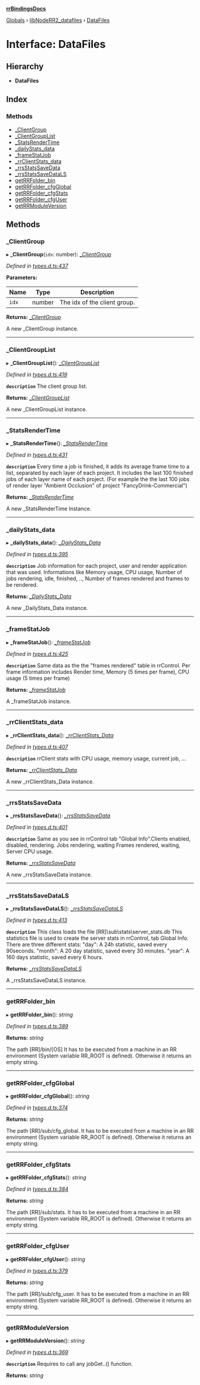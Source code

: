 **[rrBindingsDocs](../README.md)**

[Globals](../README.md) › [libNodeRR2_datafiles](../modules/libnoderr2_datafiles.md) › [DataFiles](libnoderr2_datafiles.datafiles.md)

# Interface: DataFiles

## Hierarchy

* **DataFiles**

## Index

### Methods

* [_ClientGroup](libnoderr2_datafiles.datafiles.md#_clientgroup)
* [_ClientGroupList](libnoderr2_datafiles.datafiles.md#_clientgrouplist)
* [_StatsRenderTime](libnoderr2_datafiles.datafiles.md#_statsrendertime)
* [_dailyStats_data](libnoderr2_datafiles.datafiles.md#_dailystats_data)
* [_frameStatJob](libnoderr2_datafiles.datafiles.md#_framestatjob)
* [_rrClientStats_data](libnoderr2_datafiles.datafiles.md#_rrclientstats_data)
* [_rrsStatsSaveData](libnoderr2_datafiles.datafiles.md#_rrsstatssavedata)
* [_rrsStatsSaveDataLS](libnoderr2_datafiles.datafiles.md#_rrsstatssavedatals)
* [getRRFolder_bin](libnoderr2_datafiles.datafiles.md#getrrfolder_bin)
* [getRRFolder_cfgGlobal](libnoderr2_datafiles.datafiles.md#getrrfolder_cfgglobal)
* [getRRFolder_cfgStats](libnoderr2_datafiles.datafiles.md#getrrfolder_cfgstats)
* [getRRFolder_cfgUser](libnoderr2_datafiles.datafiles.md#getrrfolder_cfguser)
* [getRRModuleVersion](libnoderr2_datafiles.datafiles.md#getrrmoduleversion)

## Methods

###  _ClientGroup

▸ **_ClientGroup**(`idx`: number): *[_ClientGroup](libnoderr2_datafiles._clientgroup.md)*

*Defined in [types.d.ts:437](https://github.com/Novalis15/RoyalRender-OpenExtensions/blob/5ba4523/rrNodeJS_rrBindings/nodeJS/win64/v6/types.d.ts#L437)*

**Parameters:**

Name | Type | Description |
------ | ------ | ------ |
`idx` | number | The idx of the client group. |

**Returns:** *[_ClientGroup](libnoderr2_datafiles._clientgroup.md)*

A new _ClientGroup instance.

___

###  _ClientGroupList

▸ **_ClientGroupList**(): *[_ClientGroupList](libnoderr2_datafiles._clientgrouplist.md)*

*Defined in [types.d.ts:419](https://github.com/Novalis15/RoyalRender-OpenExtensions/blob/5ba4523/rrNodeJS_rrBindings/nodeJS/win64/v6/types.d.ts#L419)*

**`description`** The client group list.

**Returns:** *[_ClientGroupList](libnoderr2_datafiles._clientgrouplist.md)*

A new _ClientGroupList instance.

___

###  _StatsRenderTime

▸ **_StatsRenderTime**(): *[_StatsRenderTime](libnoderr2_datafiles._statsrendertime.md)*

*Defined in [types.d.ts:431](https://github.com/Novalis15/RoyalRender-OpenExtensions/blob/5ba4523/rrNodeJS_rrBindings/nodeJS/win64/v6/types.d.ts#L431)*

**`description`** Every time a job is finished, it adds its average frame time to a list, separated by each layer of each project. It includes the last 100 finished jobs of each layer name of each project. (For example the the last 100 jobs of render layer "Ambient Occlusion" of project "FancyDrink-Commercial")

**Returns:** *[_StatsRenderTime](libnoderr2_datafiles._statsrendertime.md)*

A new _StatsRenderTime Instance.

___

###  _dailyStats_data

▸ **_dailyStats_data**(): *[_DailyStats_Data](libnoderr2_datafiles._dailystats_data.md)*

*Defined in [types.d.ts:395](https://github.com/Novalis15/RoyalRender-OpenExtensions/blob/5ba4523/rrNodeJS_rrBindings/nodeJS/win64/v6/types.d.ts#L395)*

**`description`** Job information for each project, user and render application that was used. Informations like Memory usage, CPU usage, Number of jobs rendering, idle, finished, .., Number of frames rendered and frames to be rendered.

**Returns:** *[_DailyStats_Data](libnoderr2_datafiles._dailystats_data.md)*

A new _DailyStats_Data instance.

___

###  _frameStatJob

▸ **_frameStatJob**(): *[_frameStatJob](libnoderr2_datafiles._framestatjob.md)*

*Defined in [types.d.ts:425](https://github.com/Novalis15/RoyalRender-OpenExtensions/blob/5ba4523/rrNodeJS_rrBindings/nodeJS/win64/v6/types.d.ts#L425)*

**`description`** Same data as the the "frames rendered" table in rrControl. Per frame information includes Render time, Memory (5 times per frame), CPU usage (5 times per frame)

**Returns:** *[_frameStatJob](libnoderr2_datafiles._framestatjob.md)*

A _frameStatJob instance.

___

###  _rrClientStats_data

▸ **_rrClientStats_data**(): *[_rrClientStats_Data](libnoderr2_datafiles._rrclientstats_data.md)*

*Defined in [types.d.ts:407](https://github.com/Novalis15/RoyalRender-OpenExtensions/blob/5ba4523/rrNodeJS_rrBindings/nodeJS/win64/v6/types.d.ts#L407)*

**`description`** rrClient stats with CPU usage, memory usage, current job, ...

**Returns:** *[_rrClientStats_Data](libnoderr2_datafiles._rrclientstats_data.md)*

A new _rrClientStats_Data instance.

___

###  _rrsStatsSaveData

▸ **_rrsStatsSaveData**(): *[_rrsStatsSaveData](libnoderr2_datafiles._rrsstatssavedata.md)*

*Defined in [types.d.ts:401](https://github.com/Novalis15/RoyalRender-OpenExtensions/blob/5ba4523/rrNodeJS_rrBindings/nodeJS/win64/v6/types.d.ts#L401)*

**`description`** Same as you see in rrControl tab "Global Info".Clients enabled, disabled, rendering. Jobs rendering, waiting Frames rendered, waiting, Server CPU usage.

**Returns:** *[_rrsStatsSaveData](libnoderr2_datafiles._rrsstatssavedata.md)*

A new _rrsStatsSaveData instance.

___

###  _rrsStatsSaveDataLS

▸ **_rrsStatsSaveDataLS**(): *[_rrsStatsSaveDataLS](libnoderr2_datafiles._rrsstatssavedatals.md)*

*Defined in [types.d.ts:413](https://github.com/Novalis15/RoyalRender-OpenExtensions/blob/5ba4523/rrNodeJS_rrBindings/nodeJS/win64/v6/types.d.ts#L413)*

**`description`** This class loads the file [RR]\sub\stats\server_stats.db This statistics file is used to create the server stats in rrControl, tab Global Info. There are three different stats: "day": A 24h statistic, saved every 90seconds. "month": A 20 day statistic, saved every 30 minutes. "year": A 160 days statistic, saved every 6 hours.

**Returns:** *[_rrsStatsSaveDataLS](libnoderr2_datafiles._rrsstatssavedatals.md)*

A _rrsStatsSaveDataLS instance.

___

###  getRRFolder_bin

▸ **getRRFolder_bin**(): *string*

*Defined in [types.d.ts:389](https://github.com/Novalis15/RoyalRender-OpenExtensions/blob/5ba4523/rrNodeJS_rrBindings/nodeJS/win64/v6/types.d.ts#L389)*

**Returns:** *string*

The path [RR]/bin/[OS] It has to be executed from a machine in an RR environment (System variable RR_ROOT is defined). Otherwise it returns an empty string.

___

###  getRRFolder_cfgGlobal

▸ **getRRFolder_cfgGlobal**(): *string*

*Defined in [types.d.ts:374](https://github.com/Novalis15/RoyalRender-OpenExtensions/blob/5ba4523/rrNodeJS_rrBindings/nodeJS/win64/v6/types.d.ts#L374)*

**Returns:** *string*

The path [RR]/sub/cfg_global. It has to be executed from a machine in an RR environment (System variable RR_ROOT is defined). Otherwise it returns an empty string.

___

###  getRRFolder_cfgStats

▸ **getRRFolder_cfgStats**(): *string*

*Defined in [types.d.ts:384](https://github.com/Novalis15/RoyalRender-OpenExtensions/blob/5ba4523/rrNodeJS_rrBindings/nodeJS/win64/v6/types.d.ts#L384)*

**Returns:** *string*

The path [RR]/sub/stats. It has to be executed from a machine in an RR environment (System variable RR_ROOT is defined). Otherwise it returns an empty string.

___

###  getRRFolder_cfgUser

▸ **getRRFolder_cfgUser**(): *string*

*Defined in [types.d.ts:379](https://github.com/Novalis15/RoyalRender-OpenExtensions/blob/5ba4523/rrNodeJS_rrBindings/nodeJS/win64/v6/types.d.ts#L379)*

**Returns:** *string*

The path [RR]/sub/cfg_user. It has to be executed from a machine in an RR environment (System variable RR_ROOT is defined). Otherwise it returns an empty string.

___

###  getRRModuleVersion

▸ **getRRModuleVersion**(): *string*

*Defined in [types.d.ts:369](https://github.com/Novalis15/RoyalRender-OpenExtensions/blob/5ba4523/rrNodeJS_rrBindings/nodeJS/win64/v6/types.d.ts#L369)*

**`description`** Requires to call any jobGet..() function.

**Returns:** *string*